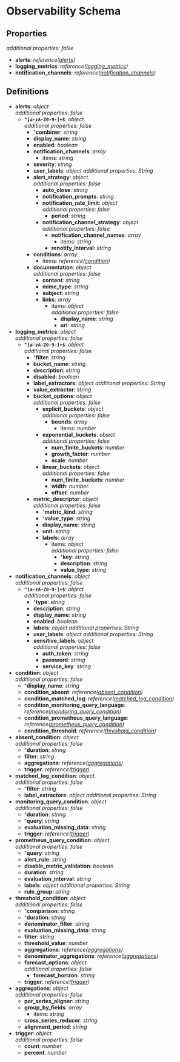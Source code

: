 # Observability Schema

<!-- markdownlint-disable MD036 -->

## Properties

*additional properties: false*

- **alerts**: *reference([alerts](#refs-alerts))*
- **logging_metrics**: *reference([logging_metrics](#refs-logging_metrics))*
- **notification_channels**: *reference([notification_channels](#refs-notification_channels))*

## Definitions

- **alerts**<a name="refs-alerts"></a>: *object*
  <br>*additional properties: false*
  - **`^[a-zA-Z0-9-]+$`**: *object*
    <br>*additional properties: false*
    - ⁺**combiner**: *string*
    - **display_name**: *string*
    - **enabled**: *boolean*
    - **notification_channels**: *array*
      - items: *string*
    - **severity**: *string*
    - **user_labels**: *object*
      *additional properties: String*
    - **alert_strategy**: *object*
      <br>*additional properties: false*
      - **auto_close**: *string*
      - **notification_prompts**: *string*
      - **notification_rate_limit**: *object*
        <br>*additional properties: false*
        - **period**: *string*
      - **notification_channel_strategy**: *object*
        <br>*additional properties: false*
        - **notification_channel_names**: *array*
          - items: *string*
        - **renotify_interval**: *string*
    - **conditions**: *array*
      - items: *reference([condition](#refs-condition))*
    - **documentation**: *object*
      <br>*additional properties: false*
      - **content**: *string*
      - **mime_type**: *string*
      - **subject**: *string*
      - **links**: *array*
        - items: *object*
          <br>*additional properties: false*
          - **display_name**: *string*
          - **url**: *string*
- **logging_metrics**<a name="refs-logging_metrics"></a>: *object*
  <br>*additional properties: false*
  - **`^[a-zA-Z0-9-]+$`**: *object*
    <br>*additional properties: false*
    - ⁺**filter**: *string*
    - **bucket_name**: *string*
    - **description**: *string*
    - **disabled**: *boolean*
    - **label_extractors**: *object*
      *additional properties: String*
    - **value_extractor**: *string*
    - **bucket_options**: *object*
      <br>*additional properties: false*
      - **explicit_buckets**: *object*
        <br>*additional properties: false*
        - **bounds**: *array*
          - items: *number*
      - **exponential_buckets**: *object*
        <br>*additional properties: false*
        - **num_finite_buckets**: *number*
        - **growth_factor**: *number*
        - **scale**: *number*
      - **linear_buckets**: *object*
        <br>*additional properties: false*
        - **num_finite_buckets**: *number*
        - **width**: *number*
        - **offset**: *number*
    - **metric_descriptor**: *object*
      <br>*additional properties: false*
      - ⁺**metric_kind**: *string*
      - ⁺**value_type**: *string*
      - **display_name**: *string*
      - **unit**: *string*
      - **labels**: *array*
        - items: *object*
          <br>*additional properties: false*
          - ⁺**key**: *string*
          - **description**: *string*
          - **value_type**: *string*
- **notification_channels**<a name="refs-notification_channels"></a>: *object*
  <br>*additional properties: false*
  - **`^[a-zA-Z0-9-]+$`**: *object*
    <br>*additional properties: false*
    - ⁺**type**: *string*
    - **description**: *string*
    - **display_name**: *string*
    - **enabled**: *boolean*
    - **labels**: *object*
      *additional properties: String*
    - **user_labels**: *object*
      *additional properties: String*
    - **sensitive_labels**: *object*
      <br>*additional properties: false*
      - **auth_token**: *string*
      - **password**: *string*
      - **service_key**: *string*
- **condition**<a name="refs-condition"></a>: *object*
  <br>*additional properties: false*
  - ⁺**display_name**: *string*
  - **condition_absent**: *reference([absent_condition](#refs-absent_condition))*
  - **condition_matched_log**: *reference([matched_log_condition](#refs-matched_log_condition))*
  - **condition_monitoring_query_language**: *reference([monitoring_query_condition](#refs-monitoring_query_condition))*
  - **condition_prometheus_query_language**: *reference([prometheus_query_condition](#refs-prometheus_query_condition))*
  - **condition_threshold**: *reference([threshold_condition](#refs-threshold_condition))*
- **absent_condition**<a name="refs-absent_condition"></a>: *object*
  <br>*additional properties: false*
  - ⁺**duration**: *string*
  - **filter**: *string*
  - **aggregations**: *reference([aggregations](#refs-aggregations))*
  - **trigger**: *reference([trigger](#refs-trigger))*
- **matched_log_condition**<a name="refs-matched_log_condition"></a>: *object*
  <br>*additional properties: false*
  - ⁺**filter**: *string*
  - **label_extractors**: *object*
    *additional properties: String*
- **monitoring_query_condition**<a name="refs-monitoring_query_condition"></a>: *object*
  <br>*additional properties: false*
  - ⁺**duration**: *string*
  - ⁺**query**: *string*
  - **evaluation_missing_data**: *string*
  - **trigger**: *reference([trigger](#refs-trigger))*
- **prometheus_query_condition**<a name="refs-prometheus_query_condition"></a>: *object*
  <br>*additional properties: false*
  - ⁺**query**: *string*
  - **alert_rule**: *string*
  - **disable_metric_validation**: *boolean*
  - **duration**: *string*
  - **evaluation_interval**: *string*
  - **labels**: *object*
    *additional properties: String*
  - **rule_group**: *string*
- **threshold_condition**<a name="refs-threshold_condition"></a>: *object*
  <br>*additional properties: false*
  - ⁺**comparison**: *string*
  - ⁺**duration**: *string*
  - **denominator_filter**: *string*
  - **evaluation_missing_data**: *string*
  - **filter**: *string*
  - **threshold_value**: *number*
  - **aggregations**: *reference([aggregations](#refs-aggregations))*
  - **denominator_aggregations**: *reference([aggregations](#refs-aggregations))*
  - **forecast_options**: *object*
    <br>*additional properties: false*
    - **forecast_horizon**: *string*
  - **trigger**: *reference([trigger](#refs-trigger))*
- **aggregations**<a name="refs-aggregations"></a>: *object*
  <br>*additional properties: false*
  - **per_series_aligner**: *string*
  - **group_by_fields**: *array*
    - items: *string*
  - **cross_series_reducer**: *string*
  - **alignment_period**: *string*
- **trigger**<a name="refs-trigger"></a>: *object*
  <br>*additional properties: false*
  - **count**: *number*
  - **percent**: *number*

